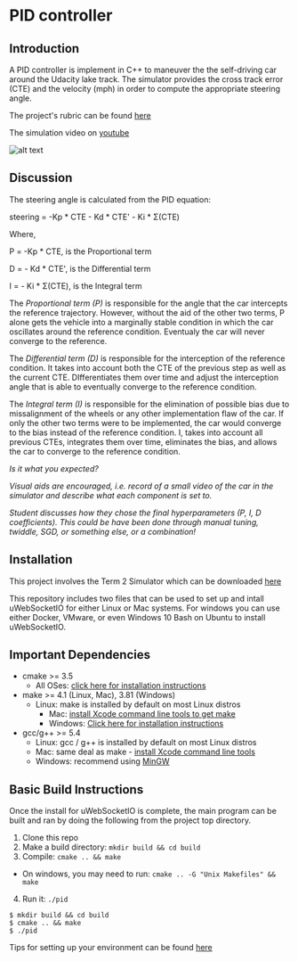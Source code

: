 # PID controller

## Introduction

A PID controller is implement in C++ to maneuver the the self-driving car around the Udacity lake track. The simulator provides the cross track error (CTE) and the velocity (mph) in order to compute the appropriate steering angle.

The project's rubric can be found [here](https://review.udacity.com/#!/rubrics/824/view)

The simulation video on [youtube]()

[//]: # (Image References)
[image1]: ./images/.png "PID"

![alt text][image1]

## Discussion

The steering angle is calculated from the PID equation:

steering = -Kp * CTE - Kd * CTE' - Ki * Σ(CTE)

Where,

P = -Kp * CTE, is the Proportional term

D = - Kd * CTE', is the Differential term

I = - Ki * Σ(CTE), is the Integral term

The *Proportional term (P)* is responsible for the angle that the car intercepts the reference trajectory. However, without the aid of the other two terms, P alone gets the vehicle into a marginally stable condition in which the car oscillates around the reference condition. Eventualy the car will never converge to the reference.

The *Differential term (D)* is responsible for the interception of the reference condition. It takes into account both the CTE of the previous step as well as the current CTE. DIfferentiates them over time and adjust the interception angle that is able to eventually converge to the reference condition.

The *Integral term (I)* is responsible for the elimination of possible bias due to missalignment of the wheels or any other implementation flaw of the car. If only the other two terms were to be implemented, the car would converge to the bias instead of the reference condition. I, takes into account all previous CTEs, integrates them over time, eliminates the bias, and allows the car to converge to the reference condition.

*Is it what you expected?*

*Visual aids are encouraged, i.e. record of a small video of the car in the simulator and describe what each component is set to.*

*Student discusses how they chose the final hyperparameters (P, I, D coefficients). This could be have been done through manual tuning, twiddle, SGD, or something else, or a combination!*

## Installation
This project involves the Term 2 Simulator which can be downloaded [here](https://github.com/udacity/self-driving-car-sim/releases)

This repository includes two files that can be used to set up and intall uWebSocketIO for either Linux or Mac systems. For windows you can use either Docker, VMware, or even Windows 10 Bash on Ubuntu to install uWebSocketIO.

## Important Dependencies

* cmake >= 3.5
    * All OSes: [click here for installation instructions](https://cmake.org/install/)
* make >= 4.1 (Linux, Mac), 3.81 (Windows)
    * Linux: make is installed by default on most Linux distros
      * Mac: [install Xcode command line tools to get make](https://developer.apple.com/xcode/features/)
      * Windows: [Click here for installation instructions](http://gnuwin32.sourceforge.net/packages/make.htm)
* gcc/g++ >= 5.4
    * Linux: gcc / g++ is installed by default on most Linux distros
    * Mac: same deal as make - [install Xcode command line tools](https://developer.apple.com/xcode/features/)
    * Windows: recommend using [MinGW](http://www.mingw.org/)

## Basic Build Instructions

Once the install for uWebSocketIO is complete, the main program can be built and ran by doing the following from the project top directory.

1. Clone this repo
2. Make a build directory: `mkdir build && cd build`
3. Compile: `cmake .. && make`
* On windows, you may need to run: `cmake .. -G "Unix Makefiles" && make`
4. Run it: `./pid`

```
$ mkdir build && cd build
$ cmake .. && make
$ ./pid
```

Tips for setting up your environment can be found [here](https://classroom.udacity.com/nanodegrees/nd013/parts/40f38239-66b6-46ec-ae68-03afd8a601c8/modules/0949fca6-b379-42af-a919-ee50aa304e6a/lessons/f758c44c-5e40-4e01-93b5-1a82aa4e044f/concepts/23d376c7-0195-4276-bdf0-e02f1f3c665d)
